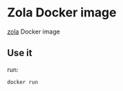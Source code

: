 # Zola Docker image

[zola](https://www.getzola.org) Docker image

## Use it

run:

```bash
docker run 
```
